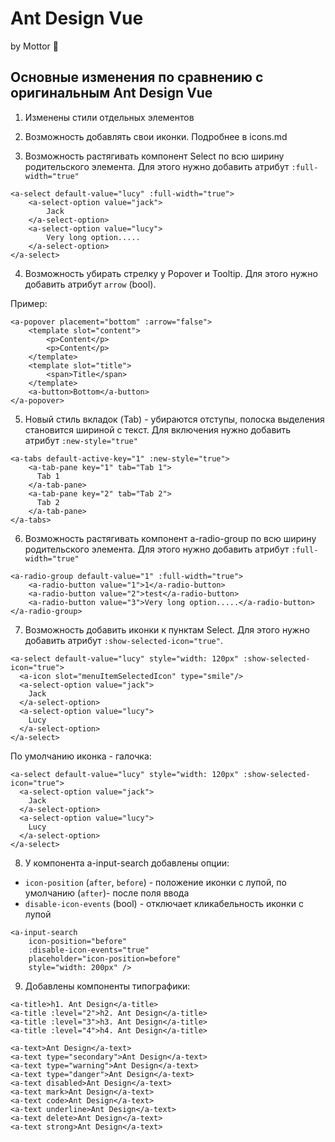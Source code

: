# Ant Design Vue

by Mottor 💪

## Основные изменения по сравнению с оригинальным Ant Design Vue

1. Изменены стили отдельных элементов

2. Возможность добавлять свои иконки. Подробнее в icons.md

3. Возможность растягивать компонент Select по всю ширину родительского элемента. 
Для этого нужно добавить атрибут `:full-width="true"`

```
<a-select default-value="lucy" :full-width="true">
    <a-select-option value="jack">
        Jack
    </a-select-option>
    <a-select-option value="lucy">
        Very long option.....
    </a-select-option>
</a-select>
```

4. Возможность убирать стрелку у Popover и Tooltip. Для этого нужно добавить атрибут `arrow` (bool).

Пример:

```
<a-popover placement="bottom" :arrow="false">
    <template slot="content">
        <p>Content</p>
        <p>Content</p>
    </template>
    <template slot="title">
        <span>Title</span>
    </template>
    <a-button>Bottom</a-button>
</a-popover>
```

5. Новый стиль вкладок (Tab) - убираются отступы, полоска выделения становится шириной с текст.
Для включения нужно добавить атрибут `:new-style="true"`

```
<a-tabs default-active-key="1" :new-style="true">
    <a-tab-pane key="1" tab="Tab 1">
      Tab 1
    </a-tab-pane>
    <a-tab-pane key="2" tab="Tab 2">
      Tab 2
    </a-tab-pane>
</a-tabs>
```

6. Возможность растягивать компонент a-radio-group по всю ширину родительского элемента. 
Для этого нужно добавить атрибут `:full-width="true"`

```
<a-radio-group default-value="1" :full-width="true">
    <a-radio-button value="1">1</a-radio-button>
    <a-radio-button value="2">test</a-radio-button>
    <a-radio-button value="3">Very long option.....</a-radio-button>
</a-radio-group>
```

7. Возможность добавить иконки к пунктам Select. Для этого нужно добавить атрибут `:show-selected-icon="true"`.

```
<a-select default-value="lucy" style="width: 120px" :show-selected-icon="true">
  <a-icon slot="menuItemSelectedIcon" type="smile"/>
  <a-select-option value="jack">
    Jack
  </a-select-option>
  <a-select-option value="lucy">
    Lucy
  </a-select-option>
</a-select>
```

По умолчанию иконка - галочка:

```
<a-select default-value="lucy" style="width: 120px" :show-selected-icon="true">
  <a-select-option value="jack">
    Jack
  </a-select-option>
  <a-select-option value="lucy">
    Lucy
  </a-select-option>
</a-select>
```

8. У компонента a-input-search добавлены опции:

- `icon-position` (`after`, `before`) - положение иконки с лупой, по умолчанию (`after`)- после поля ввода
- `disable-icon-events` (bool) - отключает кликабельность иконки с лупой

```
<a-input-search 
    icon-position="before"
    :disable-icon-events="true"
    placeholder="icon-position=before" 
    style="width: 200px" />
```

9. Добавлены компоненты типографики:

```
<a-title>h1. Ant Design</a-title>
<a-title :level="2">h2. Ant Design</a-title>
<a-title :level="3">h3. Ant Design</a-title>
<a-title :level="4">h4. Ant Design</a-title>

<a-text>Ant Design</a-text>
<a-text type="secondary">Ant Design</a-text>
<a-text type="warning">Ant Design</a-text>
<a-text type="danger">Ant Design</a-text>
<a-text disabled>Ant Design</a-text>
<a-text mark>Ant Design</a-text>
<a-text code>Ant Design</a-text>
<a-text underline>Ant Design</a-text>
<a-text delete>Ant Design</a-text>
<a-text strong>Ant Design</a-text>
```
